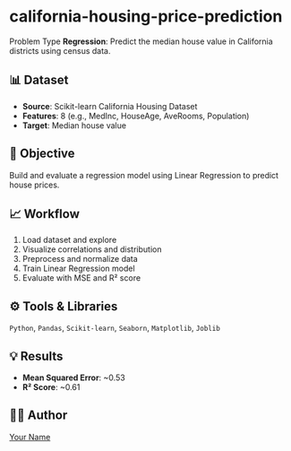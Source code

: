 # california-housing-price-prediction
Problem Type **Regression**:  Predict the median house value in California districts using census data.

## 📊 Dataset
- **Source**: Scikit-learn California Housing Dataset
- **Features**: 8 (e.g., MedInc, HouseAge, AveRooms, Population)
- **Target**: Median house value

## 📌 Objective
Build and evaluate a regression model using Linear Regression to predict house prices.

## 📈 Workflow
1. Load dataset and explore
2. Visualize correlations and distribution
3. Preprocess and normalize data
4. Train Linear Regression model
5. Evaluate with MSE and R² score

## ⚙️ Tools & Libraries
`Python`, `Pandas`, `Scikit-learn`, `Seaborn`, `Matplotlib`, `Joblib`

## 💡 Results
- **Mean Squared Error**: ~0.53
- **R² Score**: ~0.61

## 🙋‍♂️ Author
[Your Name](https://github.com/MoksedurRahman)